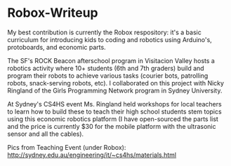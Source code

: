 Robox-Writeup
=============

My best contribution is currently the Robox respository: it's a basic curriculum for introducing kids to coding and robotics using Arduino's, protoboards, and economic parts.  

The SF's ROCK Beacon afterschool program in Visitacion Valley hosts a robotics activity where 10+ students (6th and 7th graders) build and program their robots to achieve various tasks (courier bots, patrolling robots, snack-serving robots, etc).  I collaborated on this project with Nicky Ringland of the Girls Programming Network program in Sydney University.  

At Sydney's CS4HS event Ms. Ringland held workshops for local teachers to learn how to build these to teach their high school students stem topics using this economic robotics platform (I have open-sourced the parts list and the price is currently $30 for the mobile platform with the ultrasonic sensor and all the cables).  

Pics from Teaching Event (under Robox): http://sydney.edu.au/engineering/it/~cs4hs/materials.html
